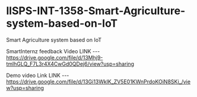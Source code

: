 # llSPS-INT-1358-Smart-Agriculture-system-based-on-IoT
Smart Agriculture system based on IoT

SmartInternz feedback Video
LINK --- https://drive.google.com/file/d/13Mhj9-tmlhGLQ_F7L3r4X4CwGd0QDej6/view?usp=sharing

Demo video Link
LINK --- https://drive.google.com/file/d/13Gi13WklK_ZV5E01KWnPrdoKOiN8SKi_/view?usp=sharing
